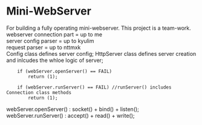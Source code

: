 # Mini-WebServer

For building a fully operating mini-webserver.
This project is a team-work.
<br>
webserver connection part = up to me
<br>
server config parser = up to kyulim
<br>
request parser = up to nttmxk
<br>
Config class defines server config;
HttpServer class defines server creation and inlcudes the whloe logic of server;

```
	if (webServer.openServer() == FAIL)
		return (1);

	if (webServer.runServer() == FAIL) //runServer() includes Connection class methods
		return (1);
```
webServer.openServer() : socket() + bind() + listen();
webServer.runServer() : accept() + read() + write();
